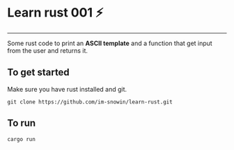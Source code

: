 # Learn rust 001 :zap:
---

Some rust code to print an **ASCII template** and a function that get input from the user and returns it.

## To get started
Make sure you have rust installed and git.

`
git clone https://github.com/im-snowin/learn-rust.git
`

## To run

`
cargo run
`

